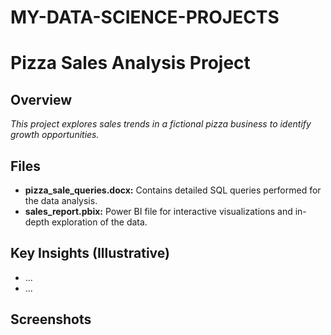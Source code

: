 # MY-DATA-SCIENCE-PROJECTS

# Pizza Sales Analysis Project

## Overview 

*This project explores sales trends in a fictional pizza business to identify growth opportunities.*

## Files

* **pizza_sale_queries.docx:** Contains detailed SQL queries performed for the data analysis.
* **sales_report.pbix:** Power BI file for interactive visualizations and in-depth exploration of the data.

## Key Insights (Illustrative)

*  ...
*  ...

## Screenshots  
